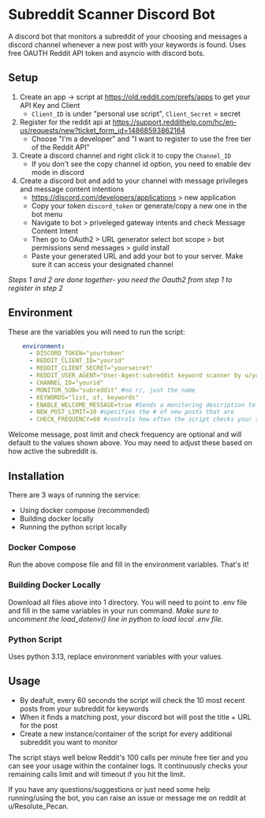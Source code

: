 # Subreddit Scanner Discord Bot

A discord bot that monitors a subreddit of your choosing and messages a discord channel whenever a new post with your keywords is found. Uses free OAUTH Reddit API token and asyncio with discord bots.

## Setup

1. Create an app -> script at https://old.reddit.com/prefs/apps to get your API Key and Client
   * ```Client_ID``` is under "personal use script", ```Client_Secret``` = secret
2. Register for the reddit api at https://support.reddithelp.com/hc/en-us/requests/new?ticket_form_id=14868593862164
   * Choose "I'm a developer" and "I want to register to use the free tier of the Reddit API"
3. Create a discord channel and right click it to copy the ```Channel_ID```
   * If you don't see the copy channel id option, you need to enable dev mode in discord
4. Create a discord bot and add to your channel with message privileges and message content intentions
   * https://discord.com/developers/applications > new application
   * Copy your token ```discord_token``` or generate/copy a new one in the bot menu
   * Navigate to bot > priveleged gateway intents and check Message Content Intent
   * Then go to OAuth2 > URL generator select bot scope > bot permissions send messages > guild install
   * Paste your generated URL and add your bot to your server. Make sure it can access your designated channel
  
_Steps 1 and 2 are done together- you need the Oauth2 from step 1 to register in step 2_
## Environment
These are the variables you will need to run the script:
```yml
    environment:
      - DISCORD_TOKEN="yourtoken"
      - REDDIT_CLIENT_ID="yourid"
      - REDDIT_CLIENT_SECRET="yoursecret"
      - REDDIT_USER_AGENT="User-Agent:subreddit keyword scanner by u/your_username"
      - CHANNEL_ID="yourid"
      - MONITOR_SUB="subreddit" #no r/, just the name
      - KEYWORDS="list, of, keywords"
      - ENABLE_WELCOME_MESSAGE=true #Sends a monitoring description to Discord on start
      - NEW_POST_LIMIT=10 #specifies the # of new posts that are 
      - CHECK_FREQUENCY=60 #controls how often the script checks your subreddit
```
Welcome message, post limit and check frequency are optional and will default to the values shown above. You may need to adjust these based on how active the subreddit is. 

## Installation
There are 3 ways of running the service:
- Using docker compose (recommended)
- Building docker locally
- Running the python script locally

### Docker Compose
Run the above compose file and fill in the environment variables. That's it!

### Building Docker Locally
Download all files above into 1 directory. You will need to point to .env file and fill in the same variables in your run command.
_Make sure to uncomment the load_dotenv() line in python to load local .env file._

### Python Script
Uses python 3.13, replace environment variables with your values. 

## Usage
* By deafult, every 60 seconds the script will check the 10 most recent posts from your subreddit for keywords
* When it finds a matching post, your discord bot will post the title + URL for the post
* Create a new instance/container of the script for every additional subreddit you want to monitor

The script stays well below Reddit's 100 calls per minute free tier and you can see your usage within the container logs. It continuously checks your remaining calls limit and will timeout if you hit the limit. 

If you have any questions/suggestions or just need some help running/using the bot, you can raise an issue or message me on reddit at u/Resolute_Pecan.

